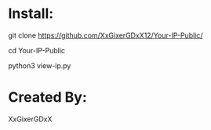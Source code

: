 # Install:

git clone https://github.com/XxGixerGDxX12/Your-IP-Public/

cd Your-IP-Public

python3 view-ip.py

# Created By:
XxGixerGDxX
